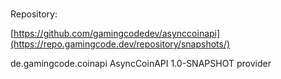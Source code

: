 ###

Repository:

[https://github.com/gamingcodedev/asynccoinapi](https://repo.gamingcode.dev/repository/snapshots/)

 <dependency>
  <groupId>de.gamingcode.coinapi</groupId>
  <artifactId>AsyncCoinAPI</artifactId>
  <version>1.0-SNAPSHOT</version>
  <scope>provider</scope>
 </dependency>
